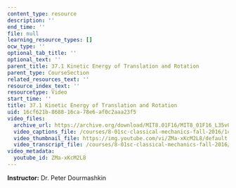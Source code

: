 ```yaml
---
content_type: resource
description: ''
end_time: ''
file: null
learning_resource_types: []
ocw_type: ''
optional_tab_title: ''
optional_text: ''
parent_title: 37.1 Kinetic Energy of Translation and Rotation
parent_type: CourseSection
related_resources_text: ''
resource_index_text: ''
resourcetype: Video
start_time: ''
title: 37.1 Kinetic Energy of Translation and Rotation
uid: 16cf621b-8688-16ca-78e6-af0c2aaa23f5
video_files:
  archive_url: https://archive.org/download/MIT8.01F16/MIT8_01F16_L35v06_360p.mp4
  video_captions_file: /courses/8-01sc-classical-mechanics-fall-2016/1c83aacb43fd5a7787a16b2d45b5c178_ZMa-xKcM2L8.vtt
  video_thumbnail_file: https://img.youtube.com/vi/ZMa-xKcM2L8/default.jpg
  video_transcript_file: /courses/8-01sc-classical-mechanics-fall-2016/babafa20713b91b3269e5587b8e5d744_ZMa-xKcM2L8.pdf
video_metadata:
  youtube_id: ZMa-xKcM2L8
---
```


**Instructor:** Dr. Peter Dourmashkin

